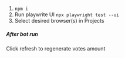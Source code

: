 1. `npm i`
2. Run playwrite UI `npx playwright test --ui`
3. Select desired browser(s) in Projects

##### After bot run

Click refresh to regenerate votes amount
